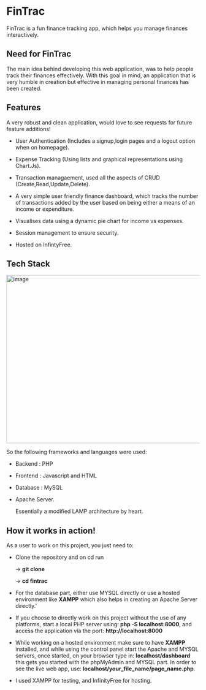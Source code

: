 # FinTrac
FinTrac is a fun finance tracking app, which helps you manage finances interactively.

## Need for FinTrac

The main idea behind developing this web application, was to help people track their finances effectively. With this goal in mind, an application that is very humble in creation but effective in managing personal finances has been created.

## Features

A very robust and clean application, would love to see requests for future feature additions!

- User Authentication (Includes a signup,login pages and a logout option when on homepage).
  
- Expense Tracking (Using lists and graphical representations using Chart.Js).

- Transaction managaement, used all the aspects of CRUD (Create,Read,Update,Delete).
  
- A very simple user friendly finance dashboard, which tracks the number of transactions added by the user based on being either a means of an income or expenditure.
  
- Visualises data using a dynamic pie chart for income vs expenses.
  
- Session management to ensure security.
  
- Hosted on InfintyFree.

## Tech Stack

<img width="602" height="439" alt="image" src="https://github.com/user-attachments/assets/14fb23e5-5687-4805-ae59-775975c7dc90" />


So the following frameworks and languages were used:

- Backend : PHP
- Frontend : Javascript and HTML
- Database : MySQL
- Apache Server.
  
  Essentially a modified LAMP architecture by heart.

## How it works in action!

As a user to work on this project, you just need to:

- Clone the repository and on cd run
  
  -> **git clone <theurl>**
  
  -> **cd fintrac**
  
 - For the database part, either use MYSQL directly or use a hosted environment like **XAMPP** which also helps in creating an Apache Server directly.'
   
 - If you choose to directly work on this project without the use of any platforms, start a local PHP server using: **php -S localhost:8000**, and access the application
   via the port: **http://localhost:8000**
   
- While working on a hosted environment make sure to have **XAMPP** installed, and while using the control panel start the Apache and MYSQL servers, once started, on your browser type in:   **localhost/dashboard** this gets you started with the phpMyAdmin and MYSQL part. In order to see the live web app, use:  **localhost/your_file_name/page_name.php**.

- I used XAMPP for testing, and InfinityFree for hosting.


   

